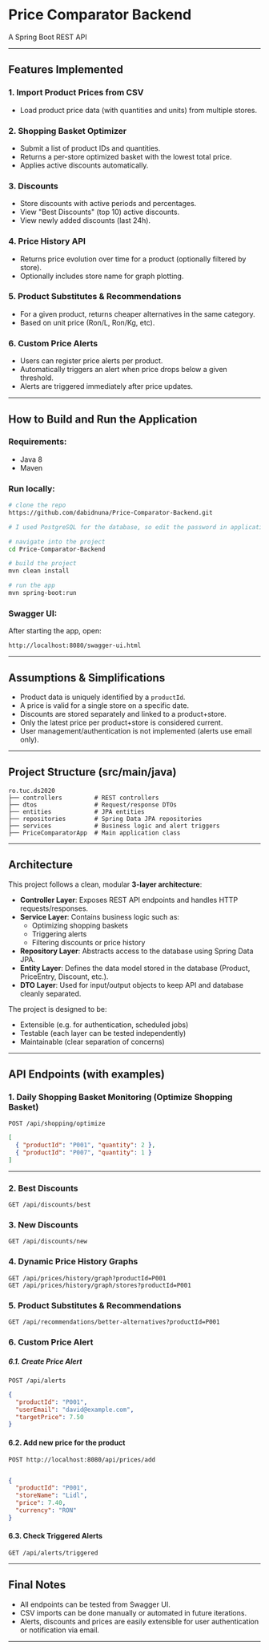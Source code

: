# Price Comparator Backend
A Spring Boot REST API

---
## Features Implemented

### 1. **Import Product Prices from CSV**
- Load product price data (with quantities and units) from multiple stores.

### 2. **Shopping Basket Optimizer**
- Submit a list of product IDs and quantities.
- Returns a per-store optimized basket with the lowest total price.
- Applies active discounts automatically.

### 3. **Discounts**
- Store discounts with active periods and percentages.
- View "Best Discounts" (top 10) active discounts.
- View newly added discounts (last 24h).

### 4. **Price History API**
- Returns price evolution over time for a product (optionally filtered by store).
- Optionally includes store name for graph plotting.

### 5. **Product Substitutes & Recommendations**
- For a given product, returns cheaper alternatives in the same category.
- Based on unit price (Ron/L, Ron/Kg, etc).

### 6. **Custom Price Alerts**
- Users can register price alerts per product.
- Automatically triggers an alert when price drops below a given threshold.
- Alerts are triggered immediately after price updates.

---

## How to Build and Run the Application

### Requirements:
- Java 8
- Maven

### Run locally:
```bash
# clone the repo
https://github.com/dabidnuna/Price-Comparator-Backend.git

# I used PostgreSQL for the database, so edit the password in application.properties to match your database

# navigate into the project
cd Price-Comparator-Backend

# build the project
mvn clean install

# run the app
mvn spring-boot:run
```

### Swagger UI:
After starting the app, open:
```
http://localhost:8080/swagger-ui.html
```

---

## Assumptions & Simplifications
- Product data is uniquely identified by a `productId`.
- A price is valid for a single store on a specific date.
- Discounts are stored separately and linked to a product+store.
- Only the latest price per product+store is considered current.
- User management/authentication is not implemented (alerts use email only).

---

## Project Structure (src/main/java)

```
ro.tuc.ds2020
├── controllers         # REST controllers
├── dtos                # Request/response DTOs
├── entities            # JPA entities
├── repositories        # Spring Data JPA repositories
├── services            # Business logic and alert triggers
├── PriceComparatorApp  # Main application class
```

---
## Architecture

This project follows a clean, modular **3-layer architecture**:

- **Controller Layer**: Exposes REST API endpoints and handles HTTP requests/responses.
- **Service Layer**: Contains business logic such as:
  - Optimizing shopping baskets
  - Triggering alerts
  - Filtering discounts or price history
- **Repository Layer**: Abstracts access to the database using Spring Data JPA.
- **Entity Layer**: Defines the data model stored in the database (Product, PriceEntry, Discount, etc.).
- **DTO Layer**: Used for input/output objects to keep API and database cleanly separated.

The project is designed to be:
- Extensible (e.g. for authentication, scheduled jobs)
- Testable (each layer can be tested independently)
- Maintainable (clear separation of concerns)

---

## API Endpoints (with examples)

### 1. Daily Shopping Basket Monitoring (Optimize Shopping Basket)
```http
POST /api/shopping/optimize
```
```json
[
  { "productId": "P001", "quantity": 2 },
  { "productId": "P007", "quantity": 1 }
]
```

---

### 2. Best Discounts
```http
GET /api/discounts/best
```

### 3. New Discounts
```http
GET /api/discounts/new
```

### 4. Dynamic Price History Graphs
```http
GET /api/prices/history/graph?productId=P001
GET /api/prices/history/graph/stores?productId=P001
```

### 5. Product Substitutes & Recommendations
```http
GET /api/recommendations/better-alternatives?productId=P001
```

### 6. Custom Price Alert
##### 6.1. Create Price Alert
```http
POST /api/alerts
```
```json
{
  "productId": "P001",
  "userEmail": "david@example.com",
  "targetPrice": 7.50
}
```
#### 6.2. Add new price for the product
```http
POST http://localhost:8080/api/prices/add
```
```json

{
  "productId": "P001",
  "storeName": "Lidl",
  "price": 7.40,
  "currency": "RON"
}
```
#### 6.3. Check Triggered Alerts
```http
GET /api/alerts/triggered
```

---

## Final Notes
- All endpoints can be tested from Swagger UI.
- CSV imports can be done manually or automated in future iterations.
- Alerts, discounts and prices are easily extensible for user authentication or notification via email.

---
